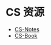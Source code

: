 # CS 资源


- [CS-Notes](https://www.cyc2018.xyz/)
- [CS-Book](https://github.com/iamshuaidi/CS-Book)

